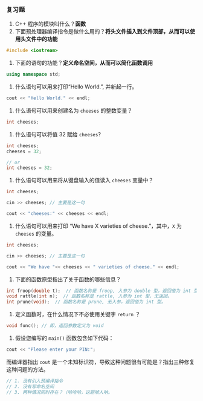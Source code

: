 ### 复习题

1. C++ 程序的模块叫什么？**函数**
2. 下面预处理器编译指令是做什么用的？**将头文件插入到文件顶部，从而可以使用头文件中的功能**

```cpp
#include <iostream>
```

1. 下面的语句的功能？**定义命名空间，从而可以简化函数调用**

```cpp
using namespace std;
```

1. 什么语句可以用来打印“Hello World.”, 并新起一行。

```cpp
cout << "Hello World." << endl;
```

1. 什么语句可以用来创建名为 `cheeses` 的整数变量？

```cpp
int cheeses;
```

1. 什么语句可以将值 32 赋给 `cheeses`?

```cpp
int cheeses;
cheeses = 32;

// or
int cheeses = 32;
```

1. 什么语句可以用来将从键盘输入的值读入 `cheeses` 变量中？

```cpp
int cheeses;

cin >> cheeses; // 主要是这一句

cout << "cheeses:" << cheeses << endl;
```

1. 什么语句可以用来打印 “We have X varieties of cheese.”，其中，`X` 为 `cheeses` 的变量。

```cpp
int cheeses;

cin >> cheeses; // 主要是这一句

cout << "We have "<< cheeses << " varieties of cheese." << endl;
```

1. 下面的函数原型指出了关于函数的哪些信息？

```cpp
int froop(double t);  // 函数名称是 froop, 入参为 double 型，返回值为 int 型。
void rattle(int n);  // 函数名称是 rattle, 入参为 int 型，无返回。
int prune(void);  // 函数名称是 prune, 无入参，返回值为 int 型。
```

1. 定义函数时，在什么情况下不必使用关键字 `return` ？

```cpp
void func(); // 即，返回参数定义为 void
```

1. 假设您编写的 `main()` 函数包含如下代码：

```cpp
cout << "Please enter your PIN:";
```

而编译器指出 `cout` 是一个未知标识符，导致这种问题很有可能是？指出三种修复这种问题的方法。

```cpp
// 1. 没有引入预编译指令
// 2. 没有写命名空间
// 3. 两种情况同时存在？（哈哈哈，这题唬人呐。
```